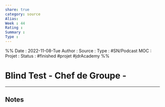 ```yaml
---
share: true 
category: source
Alias:
Week : 44
Rating :
Summary : 
Type : 
---
```

%%
Date : 2022-11-08-Tue
Author :
Source : 
Type : #SN/Podcast 
MOC :
Projet : 
Status : #finished 
#projet #jdrAcademy 
%%
# Blind Test - Chef de Groupe -


***

## Notes
